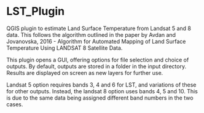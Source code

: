 # LST_Plugin
QGIS plugin to estimate Land Surface Temperature from Landsat 5 and 8 data.
This follows the algorithm outlined in the paper by Avdan and Jovanovska, 2016 - Algorithm for Automated Mapping of Land Surface Temperature Using LANDSAT 8 Satellite Data.

This plugin opens a GUI, offering options for file selection and choice of outputs. By default, outputs are stored in a folder in the input directory. Results are displayed on screen as new layers for further use.

Landsat 5 option requires bands 3, 4 and 6 for LST, and variations of these for other outputs. Instead, the landsat 8 option uses bands 4, 5 and 10. This is due to the same data being assigned different band numbers in the two cases.
